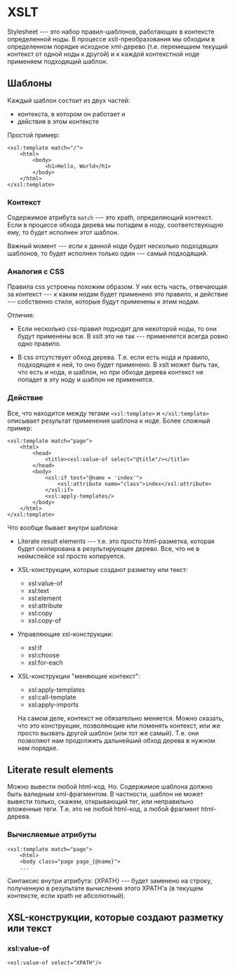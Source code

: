 # XSLT

Stylesheet --- это набор правил-шаблонов, работающих в контексте определенной ноды.
В процессе xslt-преобразования мы обходим в определенном порядке исходное xml-дерево
(т.е. перемещаем текущий контекст от одной ноды к другой) и к каждой контекстной ноде
применяем подходящий шаблон.

## Шаблоны

Каждый шаблон состоит из двух частей:

  * контекста, в котором он работает и
  * действия в этом контексте

Простой пример:

    <xsl:template match="/">
        <html>
            <body>
                <h1>Hello, World</h1>
            </body>
        </html>
    </xsl:template>

### Контекст

Содержимое атрибута `match` --- это xpath, определяющий контекст.
Если в процессе обхода дерева мы попадем в ноду, соответствующую ему,
то будет исполнен этот шаблон.

Важный момент --- если к данной ноде будет несколько подходящих шаблонов,
то будет исполнен только один --- самый подходящий.

### Аналогия с CSS

Правила css устроены похожим образом. У них есть часть, отвечающая за контекст ---
к каким нодам будет применено это правило, и действие --- собственно стили, которые
будут применены к этим нодам.

Отличия:

  * Если несколько css-правил подходят для некоторой ноды, то они будут
    применены все. В xslt это не так --- применяется всегда ровно одно правило.

  * В css отсутствует обход дерева. Т.е. если есть нода и правило, подходящее к ней,
    то оно будет применено. В xslt может быть так, что есть и нода, и шаблон, но при обходе
    дерева контекст не попадет в эту ноду и шаблон не применится.

### Действие

Все, что находится между тегами `<xsl:template>` и `</xsl:template>` описывает результат применения
шаблона к ноде. Более сложный пример:

    <xsl:template match="page">
        <html>
            <head>
                <title><xsl:value-of select="@title"/></title>
            </head>
            <body>
                <xsl:if test="@name = 'index'">
                    <xsl:attribute name="class">index</xsl:attribute>
                </xsl:if>
                <xsl:apply-templates/>
            </body>
        </html>
    </xsl:template>

Что вообще бывает внутри шаблона:

  * Literate result elements --- т.е. это просто html-разметка,
    которая будет скопирована в результирующее дерево.
    Все, что не в неймспейсе xsl просто копируется.

  * XSL-конструкции, которые создают разметку или текст:

      * xsl:value-of
      * xsl:text
      * xsl:element
      * xsl:attribute
      * xsl:copy
      * xsl:copy-of

  * Управляющие xsl-конструкции:

      * xsl:if
      * xsl:choose
      * xsl:for-each

  * XSL-конструкции "меняющие контекст":

      * xsl:apply-templates
      * xsl:call-template
      * xsl:apply-imports

    На самом деле, контекст не обязательно меняется. Можно сказать, что это конструкции,
    позволяющие или поменять контекст, или же просто вызвать другой шаблон (или тот же самый).
    Т.е. они позволяют нам продолжить дальнейший обход дерева в нужном нам порядке.

## Literate result elements

Можно вывести любой html-код. Но. Содержимое шаблона должно быть
валидным xml-фрагментом. В частности, шаблон не может вывести только, скажем,
открывающий тег, или неправильно вложенные теги. Т.е. это не любой html-код,
а любой фрагмент html-дерева.

### Вычисляемые атрибуты

    <xsl:template match="page">
        <html>
        <body class="page page_{@name}">
        ...

Синтаксис внутри атрибута: {XPATH} --- будет заменено на строку,
полученную в результате вычисления этого XPATH'а (в текущем контексте,
если xpath не абсолютный).

## XSL-конструкции, которые создают разметку или текст

### xsl:value-of

    <xsl:value-of select="XPATH"/>


